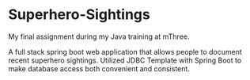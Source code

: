 # Superhero-Sightings
My final assignment during my Java training at mThree.

A full stack spring boot web application that allows people to document recent superhero sightings. Utilized JDBC Template with Spring Boot to make database access both convenient and consistent.
